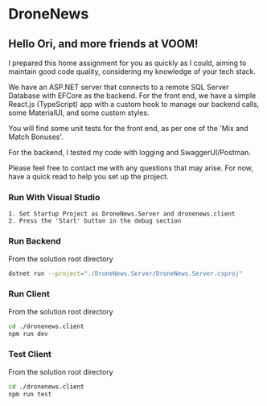 # DroneNews


## Hello Ori, and more friends at VOOM!
I prepared this home assignment for you as quickly as I could, aiming to maintain good code quality, considering my knowledge of your tech stack.

We have an ASP.NET server that connects to a remote SQL Server Database with EFCore as the backend. For the front end, we have a simple React.js (TypeScript) app with a custom hook to manage our backend calls, some MaterialUI, and some custom styles.

You will find some unit tests for the front end, as per one of the 'Mix and Match Bonuses'.

For the backend, I tested my code with logging and SwaggerUI/Postman.

Please feel free to contact me with any questions that may arise. For now, have a quick read to help you set up the project.

### Run With Visual Studio
```
1. Set Startup Project as DroneNews.Server and dronenews.client
2. Press the 'Start' button in the debug section
```

 ### Run Backend
 From the solution root directory
 ```sh
dotnet run --project="./DroneNews.Server/DroneNews.Server.csproj"
```
 
 ### Run Client
 From the solution root directory
 ```sh
cd ./dronenews.client
npm run dev
```

### Test Client
From the solution root directory
 ```sh
cd ./dronenews.client
npm run test
```
